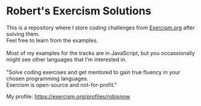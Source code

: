 # Robert's Exercism Solutions

This is  a repository where I store coding challenges from <a href="https://exercism.org/">Exercism.org</a> after solving them.<br/>
Feel free to learn from the examples.<br/>
<br/>
Most of my examples for the tracks are in JavaScript, but you occassionally might see other languages that I'm interested in.<br/><br/>
"Solve coding exercises and get mentored to gain true fluency in your chosen programming languages.<br/>
Exercism is open-source and not-for-profit."<br/>

My profile: https://exercism.org/profiles/robjsnow
